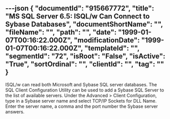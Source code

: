 ---json
{
  "documentId": "915667772",
  "title": "MS SQL Server 6.5: ISQL/w Can Connect to Sybase Databases",
  "documentShortName": "",
  "fileName": "",
  "path": "",
  "date": "1999-01-07T00:16:22.000Z",
  "modificationDate": "1999-01-07T00:16:22.000Z",
  "templateId": "",
  "segmentId": "72",
  "isRoot": "False",
  "isActive": "True",
  "sortOrdinal": "",
  "clientId": "",
  "tag": ""
}
---

ISQL/w can read both Microsoft and Sybase SQL server databases. The SQL Client Configuration Utility can be used to add a Sybase SQL Server to the list of available servers. Under the Advanced &gt; Client Configuration, type in a Sybase server name and select TCP/IP Sockets for DLL Name. Enter the server name, a comma and the port number the Sybase server answers.
